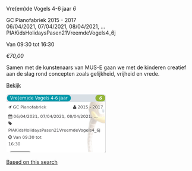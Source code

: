 Vre(em)de Vogels 4-6 jaar *6*

GC Pianofabriek 2015 - 2017  
06/04/2021, 07/04/2021, 08/04/2021, ... PIAKidsHolidaysPasen21VreemdeVogels4\_6j  

Van 09:30 tot 16:30

*€70,00*

  

Samen met de kunstenaars van MUS-E gaan we met de kinderen creatief aan de slag rond concepten zoals gelijkheid, vrijheid en vrede.  

[Bekijk](https://tickets.vgc.be/activity/subscribe/PIAKidsHolidaysPasen21VreemdeVogels4_6j)

![](58640.png)

[Based on this search](https://tickets.vgc.be/activity/index?&vrijeplaatsen=1&Age%5B%5D=3%2C4&entity=246&Period%5B%5D=347)